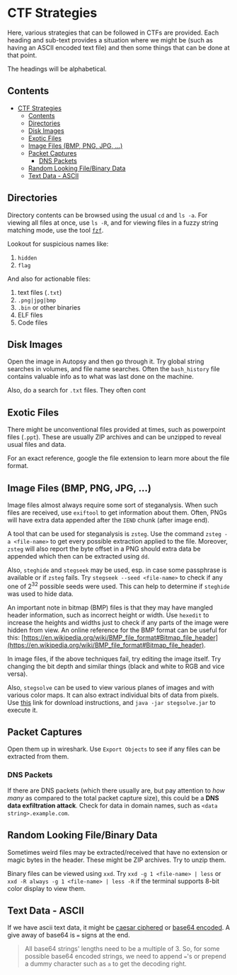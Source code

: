 # CTF Strategies

Here, various strategies that can be followed in CTFs are provided. Each heading and sub-text provides a situation where we might be (such as having an ASCII encoded text file) and then some things that can be done at that point.

The headings will be alphabetical.

## Contents

- [CTF Strategies](#ctf-strategies)
  - [Contents](#contents)
  - [Directories](#directories)
  - [Disk Images](#disk-images)
  - [Exotic Files](#exotic-files)
  - [Image Files (BMP, PNG, JPG, ...)](#image-files-bmp-png-jpg-)
  - [Packet Captures](#packet-captures)
    - [DNS Packets](#dns-packets)
  - [Random Looking File/Binary Data](#random-looking-filebinary-data)
  - [Text Data - ASCII](#text-data---ascii)

## Directories

Directory contents can be browsed using the usual `cd` and `ls -a`. For viewing all files at once, use `ls -R`, and for viewing files in a fuzzy string matching mode, use the tool [`fzf`](https://github.com/junegunn/fzf).

Lookout for suspicious names like:

1. `hidden`
2. `flag`

And also for actionable files:

1. text files (`.txt`)
2. `.png|jpg|bmp`
3. `.bin` or other binaries
4. ELF files
5. Code files

## Disk Images

Open the image in Autopsy and then go through it. Try global string searches in volumes, and file name searches. Often the `bash_history` file contains valuable info as to what was last done on the machine.

Also, do a search for `.txt` files. They often cont

## Exotic Files

There might be unconventional files provided at times, such as powerpoint files (`.ppt`). These are usually ZIP archives and can be unzipped to reveal usual files and data.

For an exact reference, google the file extension to learn more about the file format.

## Image Files (BMP, PNG, JPG, ...)

Image files almost always require some sort of steganalysis. When such files are received, use `exiftool` to get information about them. Often, PNGs will have extra data appended after the `IEND` chunk (after image end).

A tool that can be used for steganalysis is `zsteg`. Use the command `zsteg -a <file-name>` to get every possible extraction applied to the file. Moreover, `zsteg` will also report the byte offset in a PNG should extra data be appended which then can be extracted using `dd`.

Also, `steghide` and `stegseek` may be used, esp. in case some passphrase is available or if `zsteg` fails. Try `stegseek --seed <file-name>` to check if any one of $2^{32}$ possible seeds were used. This can help to determine if `steghide` was used to hide data.

An important note in bitmap (BMP) files is that they may have mangled header information, such as incorrect height or width. Use `hexedit` to increase the heights and widths just to check if any parts of the image were hidden from view. An online reference for the BMP format can be useful for this: [https://en.wikipedia.org/wiki/BMP_file_format#Bitmap_file_header](https://en.wikipedia.org/wiki/BMP_file_format#Bitmap_file_header).

In image files, if the above techniques fail, try editing the image itself. Try changing the bit depth and similar things (black and white to RGB and vice versa).

Also, `stegsolve` can be used to view various planes of images and with various color maps. It can also extract individual bits of data from pixels. Use [this](https://github.com/zardus/ctf-tools/blob/master/stegsolve/install) link for download instructions, and `java -jar stegsolve.jar` to execute it.

## Packet Captures

Open them up in wireshark. Use `Export Objects` to see if any files can be extracted from them.

### DNS Packets

If there are DNS packets (which there usually are, but pay attention to _how many_ as compared to the total packet capture size), this could be a **DNS data exfiltration attack**. Check for data in domain names, such as `<data string>.example.com`.

## Random Looking File/Binary Data

Sometimes weird files may be extracted/received that have no extension or magic bytes in the header. These might be ZIP archives. Try to unzip them.

Binary files can be viewed using `xxd`. Try `xxd -g 1 <file-name> | less` or `xxd -R always -g 1 <file-name> | less -R` if the terminal supports 8-bit color display to view them.

## Text Data - ASCII

If we have ascii text data, it might be [caesar ciphered](https://cryptii.com/pipes/caesar-cipher) or [base64 encoded](https://www.base64decode.org/). A give away of base64 is `=` signs at the end.

> All base64 strings' lengths need to be a multiple of 3. So, for some possible base64 encoded strings, we need to append `=`'s or prepend a dummy character such as `a` to get the decoding right.
